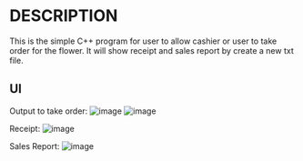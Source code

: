 # DESCRIPTION

This is the simple C++ program for user to allow cashier or user to take order for the flower. It will show receipt and sales report by create a new txt file.

## UI

Output to take order:
![image](https://github.com/anisyusra/flower-order/assets/139026902/887e6c5b-221a-49a7-909a-6b80e5334c77)
![image](https://github.com/anisyusra/flower-order/assets/139026902/2f5eeaf8-48ec-4a7d-8ff2-6372ebf09de2)

Receipt:
![image](https://github.com/anisyusra/flower-order/assets/139026902/45028269-7c5c-4b3f-941a-8c7e5af1215a)

Sales Report:
![image](https://github.com/anisyusra/flower-order/assets/139026902/e8ce5925-17d7-44cd-86f2-07c2a4f49bfb)

